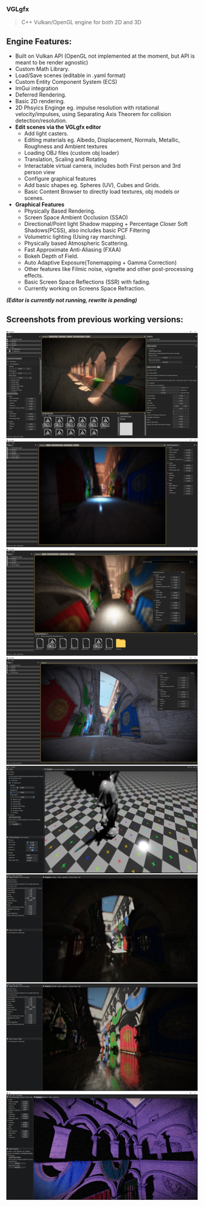 ### __VGLgfx__
> C++ Vulkan/OpenGL engine for both 2D and 3D

## __Engine Features:__
- Built on Vulkan API (OpenGL not implemented at the moment, but API is meant to be render agnostic)
- Custom Math Library.
- Load/Save scenes (editable in .yaml format)
- Custom Entity Component System (ECS)
- ImGui integration
- Deferred Rendering.
- Basic 2D rendering.
- 2D Phsyics Enginge eg. impulse resolution with rotational velocity/impulses, using Separating Axis Theorem for collision detection/resolution.
- __Edit scenes via the VGLgfx editor__
  - Add light casters.
  - Editing materials eg. Albedo, Displacement, Normals, Metallic, Roughness and Ambient textures
  - Loading OBJ files (custom obj loader)
  - Translation, Scaling and Rotating
  - Interactable virtual camera, includes both First person and 3rd person view
  - Configure graphical features
  - Add basic shapes eg. Spheres (UV), Cubes and Grids.
  - Basic Content Browser to directly load textures, obj models or scenes.
- __Graphical Features__
  - Physically Based Rendering.
  - Screen Space Ambient Occlusion (SSAO)
  - Directional/Point light Shadow mapping + Percentage Closer Soft Shadows(PCSS), also includes basic PCF Filtering
  - Volumetric lighting (Using ray marching).
  - Physically based Atmospheric Scattering.
  - Fast Approximate Anti-Aliasing (FXAA)
  - Bokeh Depth of Field.
  - Auto Adaptive Exposure(Tonemapping + Gamma Correction)
  - Other features like Filmic noise, vignette and other post-processing effects.
  - Basic Screen Space Reflections (SSR) with fading.
  - Currently working on Screens Space Refraction.
  
  
___(Editor is currently not running, rewrite is pending)___
  

## __Screenshots from previous working versions:__
![Alt text](https://github.com/PeterVondra/VGL/blob/main/resources/images/Screenshot%20(174).png?raw=true)
![Alt text](https://github.com/PeterVondra/VGL/blob/main/resources/images/Screenshot%20(179).png?raw=true)
![Alt text](https://github.com/PeterVondra/VGL/blob/main/resources/images/Screenshot%20(183).png?raw=true)
![Alt text](https://github.com/PeterVondra/VGL/blob/main/resources/images/Screenshot%20(185).png?raw=true)
![Alt text](https://github.com/PeterVondra/VGL/blob/main/resources/images/Screenshot%20(84).png?raw=true)
![Alt text](https://github.com/PeterVondra/VGL/blob/main/resources/images/Screenshot%20(31).png?raw=true)
![Alt text](https://github.com/PeterVondra/VGL/blob/main/resources/images/Screenshot%20(30).png?raw=true)
![Alt text](https://github.com/PeterVondra/VGL/blob/main/resources/images/Screenshot%20(23).png?raw=true)



